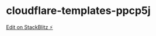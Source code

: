 # cloudflare-templates-ppcp5j

[Edit on StackBlitz ⚡️](https://stackblitz.com/edit/cloudflare-templates-ppcp5j)